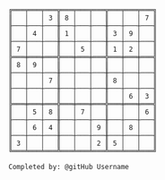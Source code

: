 
    ╔═══╤═══╤═══╦═══╤═══╤═══╦═══╤═══╤═══╗
    ║   │   │ 3 ║ 8 │   │   ║   │   │ 7 ║
    ╟───┼───┼───╫───┼───┼───╫───┼───┼───╢
    ║   │ 4 │   ║ 1 │   │   ║ 3 │ 9 │   ║
    ╟───┼───┼───╫───┼───┼───╫───┼───┼───╢
    ║ 7 │   │   ║   │ 5 │   ║ 1 │ 2 │   ║
    ╠═══╪═══╪═══╬═══╪═══╪═══╬═══╪═══╪═══╣
    ║ 8 │ 9 │   ║   │   │   ║   │   │   ║
    ╟───┼───┼───╫───┼───┼───╫───┼───┼───╢
    ║   │   │ 7 ║   │   │   ║ 8 │   │   ║
    ╟───┼───┼───╫───┼───┼───╫───┼───┼───╢
    ║   │   │   ║   │   │   ║   │ 6 │ 3 ║
    ╠═══╪═══╪═══╬═══╪═══╪═══╬═══╪═══╪═══╣
    ║   │ 5 │ 8 ║   │ 7 │   ║   │   │ 6 ║
    ╟───┼───┼───╫───┼───┼───╫───┼───┼───╢
    ║   │ 6 │ 4 ║   │   │ 9 ║   │ 8 │   ║
    ╟───┼───┼───╫───┼───┼───╫───┼───┼───╢
    ║ 3 │   │   ║   │   │ 2 ║ 5 │   │   ║
    ╚═══╧═══╧═══╩═══╧═══╧═══╩═══╧═══╧═══╝

    Completed by: @gitHub Username